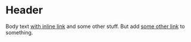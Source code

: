 # Header

Body text [with inline link][with-inline-link] and some other stuff. But add [some other link][some-other-link] to something.

[some-other-link]: http://example.com/testing
[with-inline-link]: http://example.com

